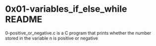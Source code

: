 # 0x01-variables_if_else_while README

0-positive_or_negative.c is a C program that prints whether the number stored in the variable n is positive or negative
